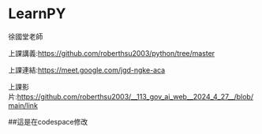 # LearnPY
徐國堂老師

上課講義:https://github.com/roberthsu2003/python/tree/master

上課連結:https://meet.google.com/jgd-ngke-aca

上課影片:https://github.com/roberthsu2003/__113_gov_ai_web__2024_4_27__/blob/main/link

##這是在codespace修改